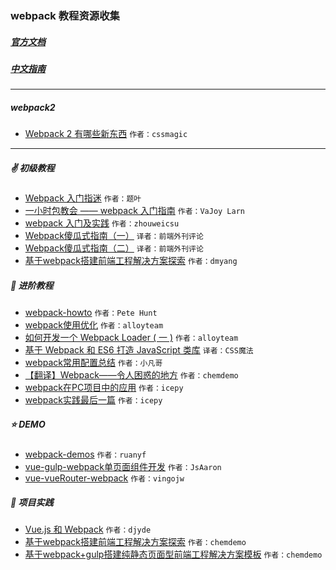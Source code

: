 ### webpack 教程资源收集
##### [官方文档](http://webpack.github.io/docs/)
##### [中文指南](http://zhaoda.net/webpack-handbook/index.html)
---
##### webpack2  
* [Webpack 2 有哪些新东西](https://github.com/cssmagic/blog/issues/58)  `作者：cssmagic`  　
---
##### :v: 初级教程
* [Webpack 入门指迷](http://segmentfault.com/a/1190000002551952)  `作者：题叶`  　　
* [一小时包教会 —— webpack 入门指南](http://www.cnblogs.com/vajoy/p/4650467.html)  `作者：VaJoy Larn`　　
* [webpack 入门及实践](http://www.w3ctech.com//topic/1557)  `作者：zhouweicsu`　　
* [Webpack傻瓜式指南（一）](http://zhuanlan.zhihu.com/FrontendMagazine/20367175)  `译者：前端外刊评论`　　
* [Webpack傻瓜式指南（二）](http://zhuanlan.zhihu.com/FrontendMagazine/20397902)  `译者：前端外刊评论`　　
* [基于webpack搭建前端工程解决方案探索](http://segmentfault.com/a/1190000003499526#articleHeader5)  `作者：dmyang`　　

##### :muscle: 进阶教程
* [webpack-howto](https://github.com/petehunt/webpack-howto)  `作者：Pete Hunt`　　
* [webpack使用优化](http://web.jobbole.com/84847/)  `作者：alloyteam`　　
* [如何开发一个 Webpack Loader ( 一 )](http://www.alloyteam.com/2016/01/webpack-loader-1/)  `作者：alloyteam`　　
* [基于 Webpack 和 ES6 打造 JavaScript 类库](https://github.com/cssmagic/blog/issues/56)  `译者：CSS魔法`  
* [webpack常用配置总结](http://www.h-simon.com/42/) `作者：小凡哥`
* [【翻译】Webpack——令人困惑的地方](https://github.com/chemdemo/chemdemo.github.io/issues/13) `作者：chemdemo`
* [webpack在PC项目中的应用](https://github.com/icepy/_posts/issues/25) `作者：icepy`
* [webpack实践最后一篇](https://github.com/icepy/_posts/issues/34) `作者：icepy`

##### :star: DEMO
* [webpack-demos](https://github.com/ruanyf/webpack-demos) `作者：ruanyf`　　
* [vue-gulp-webpack单页面组件开发](https://github.com/JsAaron/vue-gulp-webpack) `作者：JsAaron`  
* [vue-vueRouter-webpack](https://github.com/vingojw/vue-vueRouter-webpack) `作者：vingojw`  

##### :raised_hands: 项目实践
* [Vue.js 和 Webpack](http://div.io/topic/1343?page=1#5517) `作者：djyde`　　
* [基于webpack搭建前端工程解决方案探索](https://github.com/chemdemo/chemdemo.github.io/issues/10) `作者：chemdemo`
* [基于webpack+gulp搭建纯静态页面型前端工程解决方案模板](https://github.com/chemdemo/webpack-bootstrap) `作者：chemdemo`
